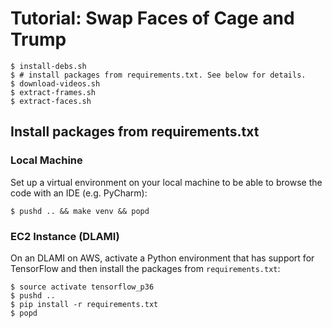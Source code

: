 # Tutorial: Swap Faces of Cage and Trump

    $ install-debs.sh
    $ # install packages from requirements.txt. See below for details.
    $ download-videos.sh
    $ extract-frames.sh
    $ extract-faces.sh

## Install packages from requirements.txt

### Local Machine

Set up a virtual environment on your local machine to be able to browse the code
with an IDE (e.g. PyCharm):

    $ pushd .. && make venv && popd

### EC2 Instance (DLAMI)

On an DLAMI on AWS, activate a Python environment that has support for
TensorFlow and then install the packages from `requirements.txt`:

    $ source activate tensorflow_p36
    $ pushd ..
    $ pip install -r requirements.txt
    $ popd
